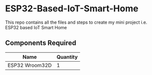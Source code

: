 # ESP32-Based-IoT-Smart-Home
This repo contains all the files and steps to create my mini project i.e. ESP32 based IoT Smart Home

## Components Required
|Name|Quantity|
|----|----|
|ESP32 Wroom32D|1|
